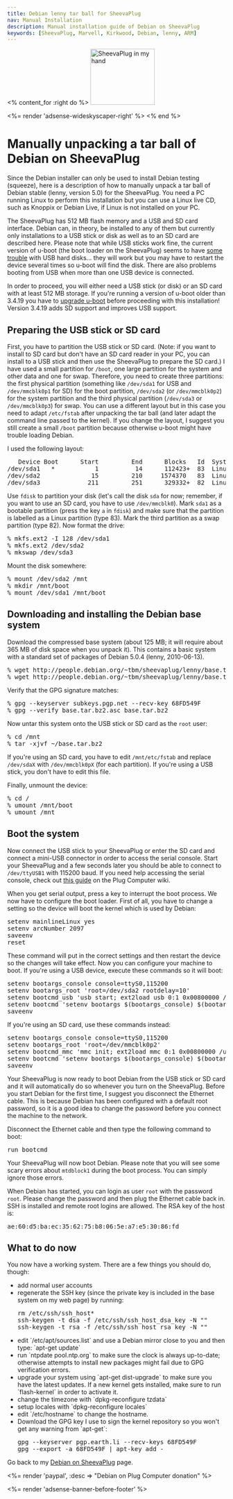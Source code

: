 ```yaml
---
title: Debian lenny tar ball for SheevaPlug
nav: Manual Installation
description: Manual installation guide of Debian on SheevaPlug
keywords: [SheevaPlug, Marvell, Kirkwood, Debian, lenny, ARM]
---
```


<% content_for :right do %>
<img src = "../images/r_sheevaplug_hand.jpg" class="border" alt="SheevaPlug in my hand" width="148" height="129" />

<%= render 'adsense-wideskyscaper-right' %>
<% end %>

<h1>Manually unpacking a tar ball of Debian on SheevaPlug</h1>

Since the Debian installer can only be used to install Debian testing
(squeeze), here is a description of how to manually unpack a tar ball of
Debian stable (lenny, version 5.0) for the SheevaPlug.  You need a PC
running Linux to perform this installation but you can use a Linux live CD,
such as Knoppix or Debian Live, if Linux is not installed on your PC.

The SheevaPlug has 512 MB flash memory and a USB and SD card interface.
Debian can, in theory, be installed to any of them but currently only
installations to a USB stick or disk as well as to an SD card are described
here.  Please note that while USB sticks work fine, the current version of
u-boot (the boot loader on the SheevaPlug) seems to have <a href =
"http://openplug.org/plugforum/index.php?topic=131.0">some trouble</a> with
USB hard disks... they will work but you may have to restart the device
several times so u-boot will find the disk.  There are also problems
booting from USB when more than one USB device is connected.

In order to proceed, you will either need a USB stick (or disk) or an SD
card with at least 512 MB storage.  If you're running a version of u-boot
older than 3.4.19 you have to <a href = "../uboot-upgrade">upgrade
u-boot</a> before proceeding with this installation!  Version 3.4.19 adds
SD support and improves USB support.

<h2>Preparing the USB stick or SD card</h2>

First, you have to partition the USB stick or SD card. (Note: if you want
to install to SD card but don't have an SD card reader in your PC, you can
install to a USB stick and then use the SheevaPlug to prepare the SD card.)
I have used a small partition for `/boot`, one large partition for the
system and other data and one for swap.  Therefore, you need to create
three partitions: the first physical partition (something like `/dev/sda1`
for USB and `/dev/mmcblk0p1` for SD) for the boot partition, `/dev/sda2`
(or `/dev/mmcblk0p2`) for the system partition and the third physical
partition (`/dev/sda3` or `/dev/mmcblk0p3`) for swap.  You can use a
different layout but in this case you need to adapt `/etc/fstab` after
unpacking the tar ball (and later adapt the command line passed to the
kernel).  If you change the layout, I suggest you still create a small
`/boot` partition because otherwise u-boot might have trouble loading
Debian.

I used the following layout:

<div class="code">
<pre>
   Device Boot      Start         End      Blocks   Id  System
/dev/sda1   *           1          14      112423+  83  Linux
/dev/sda2              15         210     1574370   83  Linux
/dev/sda3             211         251      329332+  82  Linux swap
</pre>
</div>

Use `fdisk` to partition your disk (let's call the disk `sda` for now;
remember, if you want to use an SD card, you have to use `/dev/mmcblk0`).
Mark `sda1` as a bootable partition (press the key `a` in `fdisk`) and make
sure that the partition is labelled as a Linux partition (type 83).  Mark
the third partition as a swap partition (type 82).  Now format the drive:

<div class="code">
<pre>
% mkfs.ext2 -I 128 /dev/sda1
% mkfs.ext2 /dev/sda2
% mkswap /dev/sda3
</pre>
</div>

Mount the disk somewhere:

<div class="code">
<pre>
% mount /dev/sda2 /mnt
% mkdir /mnt/boot
% mount /dev/sda1 /mnt/boot
</pre>
</div>

<h2>Downloading and installing the Debian base system</h2>

Download the compressed base system (about 125 MB; it will require about
365 MB of disk space when you unpack it).  This contains a basic system
with a standard set of packages of Debian 5.0.4 (lenny, 2010-06-13).

<div class="code">
<pre>
% wget http://people.debian.org/~tbm/sheevaplug/lenny/base.tar.bz2
% wget http://people.debian.org/~tbm/sheevaplug/lenny/base.tar.bz2.asc
</pre>
</div>

Verify that the GPG signature matches:

<div class="code">
<pre>
% gpg --keyserver subkeys.pgp.net --recv-key 68FD549F
% gpg --verify base.tar.bz2.asc base.tar.bz2
</pre>
</div>

Now untar this system onto the USB stick or SD card as the `root` user:

<div class="code">
<pre>
% cd /mnt
% tar -xjvf ~/base.tar.bz2
</pre>
</div>

If you're using an SD card, you have to edit `/mnt/etc/fstab` and replace
`/dev/sdaX` with `/dev/mmcblk0pX` (for each partition).  If you're using a
USB stick, you don't have to edit this file.

Finally, unmount the device:

<div class="code">
<pre>
% cd /
% umount /mnt/boot
% umount /mnt
</pre>
</div>

<h2>Boot the system</h2>

Now connect the USB stick to your SheevaPlug or enter the SD card and
connect a mini-USB connector in order to access the serial console.  Start
your SheevaPlug and a few seconds later you should be able to connect to
`/dev/ttyUSB1` with 115200 baud.  If you need help accessing the serial
console, check out <a href =
"http://www.plugcomputer.org/Documentation/howtos/serial-terminal/">this
guide</a> on the Plug Computer wiki.

When you get serial output, press a key to interrupt the boot process.  We
now have to configure the boot loader.  First of all, you have to change a
setting so the device will boot the kernel which is used by Debian:

<div class="code">
<pre>
setenv mainlineLinux yes
setenv arcNumber 2097
saveenv
reset
</pre>
</div>

These command will put in the correct settings and then restart the device
so the changes will take effect.  Now you can configure your machine to
boot.  If you're using a USB device, execute these commands so it will
boot:

<div class="code">
<pre>
setenv bootargs_console console=ttyS0,115200
setenv bootargs_root 'root=/dev/sda2 rootdelay=10'
setenv bootcmd_usb 'usb start; ext2load usb 0:1 0x00800000 /uImage; ext2load usb 0:1 0x01100000 /uInitrd'
setenv bootcmd 'setenv bootargs $(bootargs_console) $(bootargs_root); run bootcmd_usb; bootm 0x00800000 0x01100000'
saveenv
</pre>
</div>

If you're using an SD card, use these commands instead:

<div class="code">
<pre>
setenv bootargs_console console=ttyS0,115200
setenv bootargs_root 'root=/dev/mmcblk0p2'
setenv bootcmd_mmc 'mmc init; ext2load mmc 0:1 0x00800000 /uImage; ext2load mmc 0:1 0x01100000 /uInitrd'
setenv bootcmd 'setenv bootargs $(bootargs_console) $(bootargs_root); run bootcmd_mmc; bootm 0x00800000 0x01100000'
saveenv
</pre>
</div>

Your SheevaPlug is now ready to boot Debian from the USB stick or SD card
and it will automatically do so whenever you turn on the SheevaPlug.
Before you start Debian for the first time, I suggest you disconnect the
Ethernet cable.  This is because Debian has been configured with a default
root password, so it is a good idea to change the password before you
connect the machine to the network.

Disconnect the Ethernet cable and then type the following command to boot:

<div class="code">
<pre>
run bootcmd
</pre>
</div>

Your SheevaPlug will now boot Debian.  Please note that you will see some
scary errors about `mtdblock1` during the boot process.  You can simply
ignore those errors.

When Debian has started, you can login as user `root` with the password
`root`.  Please change the password and then plug the Ethernet cable back
in.  SSH is installed and remote root logins are allowed.  The RSA key of
the host is:

<div class="code">
<pre>
ae:60:d5:ba:ec:35:62:75:b8:06:5e:a7:e5:30:86:fd
</pre>
</div>

<h2>What to do now</h2>

You now have a working system.  There are a few things you should do,
though:

<ul>

<li>add normal user accounts</li>

<li>regenerate the SSH key (since the private key is included in the base
system on my web page) by running:

<div class="code">
<pre>
rm /etc/ssh/ssh_host*
ssh-keygen -t dsa -f /etc/ssh/ssh_host_dsa_key -N ""
ssh-keygen -t rsa -f /etc/ssh/ssh_host_rsa_key -N ""
</pre>
</div>

</li>

<li>edit `/etc/apt/sources.list` and use a Debian mirror close to you and
then type: `apt-get update`</li>

<li>run `ntpdate pool.ntp.org` to make sure the clock is always up-to-date;
otherwise attempts to install new packages might fail due to GPG
verification errors.</li>

<li>upgrade your system using `apt-get dist-upgrade` to make sure you have
the latest updates.  If a new kernel gets installed, make sure to run
`flash-kernel` in order to activate it.</li>

<li>change the timezone with `dpkg-reconfigure tzdata`</li>

<li>setup locales with `dpkg-reconfigure locales`</li>

<li>edit `/etc/hostname` to change the hostname.</li>

<li>Download the GPG key I use to sign the kernel repository so you won't
get any warning from `apt-get`:

<div class="code">
<pre>
gpg --keyserver pgp.earth.li --recv-keys 68FD549F
gpg --export -a 68FD549F | apt-key add -
</pre>
</div>

</li>

</ul>

Go back to my <a href = "..">Debian on SheevaPlug</a> page.

<%= render 'paypal', :desc => "Debian on Plug Computer donation" %>

<div class="bbf">
<%= render 'adsense-banner-before-footer' %>
</div>

